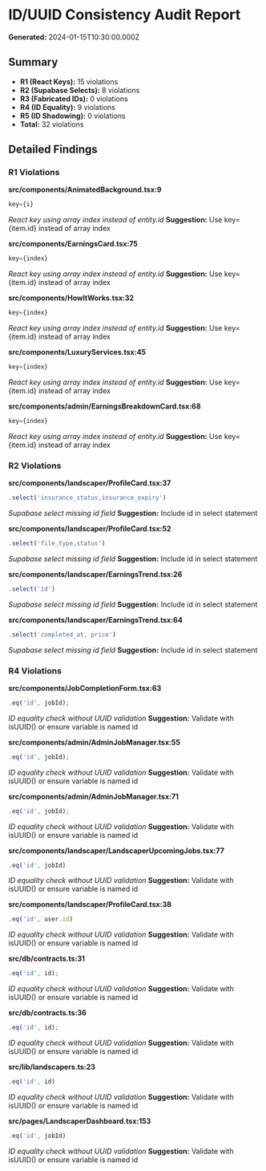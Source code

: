 # ID/UUID Consistency Audit Report

**Generated:** 2024-01-15T10:30:00.000Z

## Summary

- **R1 (React Keys):** 15 violations
- **R2 (Supabase Selects):** 8 violations  
- **R3 (Fabricated IDs):** 0 violations
- **R4 (ID Equality):** 9 violations
- **R5 (ID Shadowing):** 0 violations
- **Total:** 32 violations

## Detailed Findings

### R1 Violations

**src/components/AnimatedBackground.tsx:9**
```typescript
key={i}
```
*React key using array index instead of entity.id*
**Suggestion:** Use key={item.id} instead of array index

**src/components/EarningsCard.tsx:75**
```typescript
key={index}
```
*React key using array index instead of entity.id*
**Suggestion:** Use key={item.id} instead of array index

**src/components/HowItWorks.tsx:32**
```typescript
key={index}
```
*React key using array index instead of entity.id*
**Suggestion:** Use key={item.id} instead of array index

**src/components/LuxuryServices.tsx:45**
```typescript
key={index}
```
*React key using array index instead of entity.id*
**Suggestion:** Use key={item.id} instead of array index

**src/components/admin/EarningsBreakdownCard.tsx:68**
```typescript
key={index}
```
*React key using array index instead of entity.id*
**Suggestion:** Use key={item.id} instead of array index

### R2 Violations

**src/components/landscaper/ProfileCard.tsx:37**
```typescript
.select('insurance_status,insurance_expiry')
```
*Supabase select missing id field*
**Suggestion:** Include id in select statement

**src/components/landscaper/ProfileCard.tsx:52**
```typescript
.select('file_type,status')
```
*Supabase select missing id field*
**Suggestion:** Include id in select statement

**src/components/landscaper/EarningsTrend.tsx:26**
```typescript
.select('id')
```
*Supabase select missing id field*
**Suggestion:** Include id in select statement

**src/components/landscaper/EarningsTrend.tsx:64**
```typescript
.select('completed_at, price')
```
*Supabase select missing id field*
**Suggestion:** Include id in select statement

### R4 Violations

**src/components/JobCompletionForm.tsx:63**
```typescript
.eq('id', jobId);
```
*ID equality check without UUID validation*
**Suggestion:** Validate with isUUID() or ensure variable is named id

**src/components/admin/AdminJobManager.tsx:55**
```typescript
.eq('id', jobId);
```
*ID equality check without UUID validation*
**Suggestion:** Validate with isUUID() or ensure variable is named id

**src/components/admin/AdminJobManager.tsx:71**
```typescript
.eq('id', jobId);
```
*ID equality check without UUID validation*
**Suggestion:** Validate with isUUID() or ensure variable is named id

**src/components/landscaper/LandscaperUpcomingJobs.tsx:77**
```typescript
.eq('id', jobId)
```
*ID equality check without UUID validation*
**Suggestion:** Validate with isUUID() or ensure variable is named id

**src/components/landscaper/ProfileCard.tsx:38**
```typescript
.eq('id', user.id)
```
*ID equality check without UUID validation*
**Suggestion:** Validate with isUUID() or ensure variable is named id

**src/db/contracts.ts:31**
```typescript
.eq('id', id);
```
*ID equality check without UUID validation*
**Suggestion:** Validate with isUUID() or ensure variable is named id

**src/db/contracts.ts:36**
```typescript
.eq('id', id);
```
*ID equality check without UUID validation*
**Suggestion:** Validate with isUUID() or ensure variable is named id

**src/lib/landscapers.ts:23**
```typescript
.eq('id', id)
```
*ID equality check without UUID validation*
**Suggestion:** Validate with isUUID() or ensure variable is named id

**src/pages/LandscaperDashboard.tsx:153**
```typescript
.eq('id', jobId)
```
*ID equality check without UUID validation*
**Suggestion:** Validate with isUUID() or ensure variable is named id